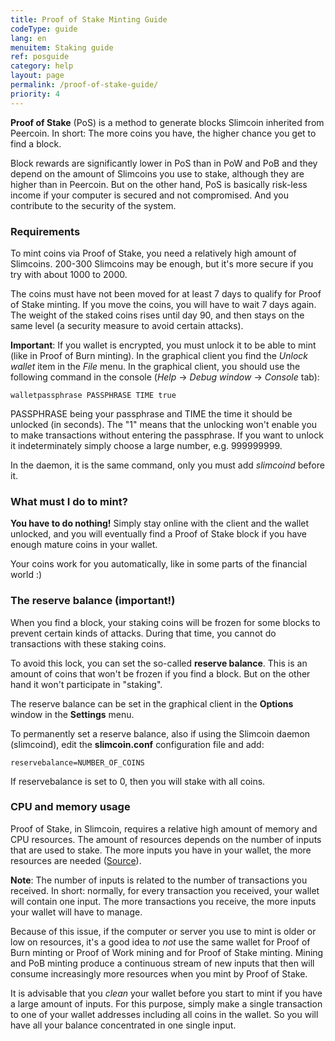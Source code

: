 ```yaml
---
title: Proof of Stake Minting Guide
codeType: guide
lang: en
menuitem: Staking guide
ref: posguide
category: help
layout: page
permalink: /proof-of-stake-guide/
priority: 4
---
```


**Proof of Stake** (PoS) is a method to generate blocks Slimcoin inherited from Peercoin. In short: The more coins you have, the higher chance you get to find a block.

Block rewards are significantly lower in PoS than in PoW and PoB and they depend on the amount of Slimcoins you use to stake, although they are higher than in Peercoin. But on the other hand, PoS is basically risk-less income if your computer is secured and not compromised. And you contribute to the security of the system.

### Requirements

To mint coins via Proof of Stake, you need a relatively high amount of Slimcoins. 200-300 Slimcoins may be enough, but it's more secure if you try with about 1000 to 2000.

The coins must have not been moved for at least 7 days to qualify for Proof of Stake minting. If you move the coins, you will have to wait 7 days again. The weight of the staked coins rises until day 90, and then stays on the same level (a security measure to avoid certain attacks). 

**Important**: If you wallet is encrypted, you must unlock it to be able to mint (like in Proof of Burn minting). In the graphical client you find the *Unlock wallet* item in the *File* menu. In the graphical client, you should use the following command in the console (*Help* -> *Debug window* -> *Console* tab):

```walletpassphrase PASSPHRASE TIME true```

PASSPHRASE being your passphrase and TIME the time it should be unlocked (in seconds). The "1" means that the unlocking won't enable you to make transactions without entering the passphrase. If you want to unlock it indeterminately simply choose a large number, e.g. 999999999.

In the daemon, it is the same command, only you must add *slimcoind* before it.

### What must I do to mint?

**You have to do nothing!** Simply stay online with the client and the wallet unlocked, and you will eventually find a Proof of Stake block if you have enough mature coins in your wallet.

Your coins work for you automatically, like in some parts of the financial world :)

### The reserve balance (important!)

When you find a block, your staking coins will be frozen for some blocks to prevent certain kinds of attacks. During that time, you cannot do transactions with these staking coins.

To avoid this lock, you can set the so-called **reserve balance**. This is an amount of coins that won't be frozen if you find a block. But on the other hand it won't participate in "staking".

The reserve balance can be set in the graphical client in the **Options** window in the **Settings** menu.

To permanently set a reserve balance, also if using the Slimcoin daemon (slimcoind), edit the **slimcoin.conf** configuration file and add:

```reservebalance=NUMBER_OF_COINS```

If reservebalance is set to 0, then you will stake with all coins.

### CPU and memory usage

Proof of Stake, in Slimcoin, requires a relative high amount of memory and CPU resources. The amount of resources depends on the number of inputs that are used to stake. The more inputs you have in your wallet, the more resources are needed ([Source](https://bitcointalk.org/index.php?topic=1141676.msg19085405#msg19085405)).

**Note**: The number of inputs is related to the number of transactions you received. In short: normally, for every transaction you received, your wallet will contain one input. The more transactions you receive, the more inputs your wallet will have to manage.

Because of this issue, if the computer or server you use to mint is older or low on resources, it's a good idea to *not* use the same wallet for Proof of Burn minting or Proof of Work mining and for Proof of Stake minting. Mining and PoB minting produce a continuous stream of new inputs that then will consume increasingly more resources when you mint by Proof of Stake.

It is advisable that you *clean* your wallet before you start to mint if you have a large amount of inputs. For this purpose, simply make a single transaction to one of your wallet addresses including all coins in the wallet. So you will have all your balance concentrated in one single input.
